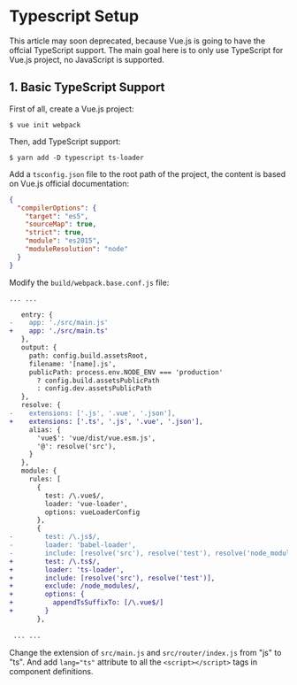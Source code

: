 # Typescript Setup

This article may soon deprecated, because Vue.js is going to have the offcial TypeScript support. The main goal here is to only use TypeScript for Vue.js project, no JavaScript is supported.

## 1. Basic TypeScript Support

First of all, create a Vue.js project:

```console
$ vue init webpack
```

Then, add TypeScript support:

```console
$ yarn add -D typescript ts-loader
```

Add a `tsconfig.json` file to the root path of the project, the content is based on Vue.js official documentation:

```json
{
  "compilerOptions": {
    "target": "es5",
    "sourceMap": true,
    "strict": true,
    "module": "es2015",
    "moduleResolution": "node"
  }
}
```

Modify the `build/webpack.base.conf.js` file:

```diff
... ...

   entry: {
-    app: './src/main.js'
+    app: './src/main.ts'
   },
   output: {
     path: config.build.assetsRoot,
     filename: '[name].js',
     publicPath: process.env.NODE_ENV === 'production'
       ? config.build.assetsPublicPath
       : config.dev.assetsPublicPath
   },
   resolve: {
-    extensions: ['.js', '.vue', '.json'],
+    extensions: ['.ts', '.js', '.vue', '.json'],
     alias: {
       'vue$': 'vue/dist/vue.esm.js',
       '@': resolve('src'),
     }
   },
   module: {
     rules: [
       {
         test: /\.vue$/,
         loader: 'vue-loader',
         options: vueLoaderConfig
       },
       {
-        test: /\.js$/,
-        loader: 'babel-loader',
-        include: [resolve('src'), resolve('test'), resolve('node_modules/webpack-dev-server/client')]
+        test: /\.ts$/,
+        loader: 'ts-loader',
+        include: [resolve('src'), resolve('test')],
+        exclude: /node_modules/,
+        options: {
+          appendTsSuffixTo: [/\.vue$/]
+        }
       },
 
 ... ...
 ```

Change the extension of `src/main.js` and `src/router/index.js` from "js" to "ts". And add `lang="ts"` attribute to all the `<script></script>` tags in component definitions.

